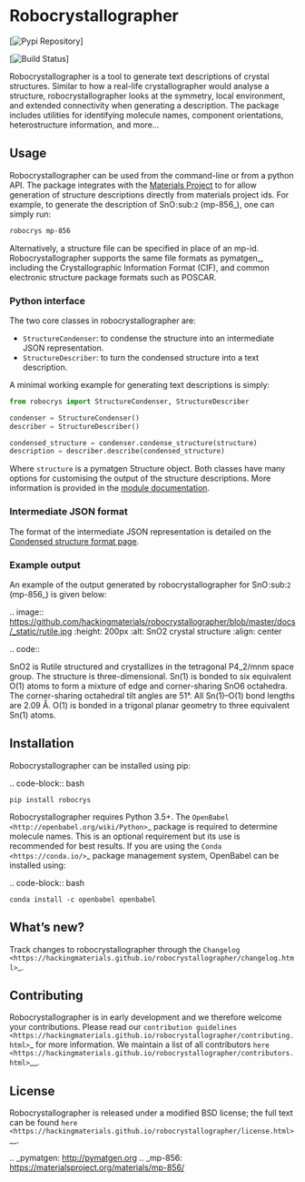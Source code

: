 # Robocrystallographer

[![Pypi Repository](https://travis-ci.org/hackingmaterials/robocrystallographer)]

[![Build Status](https://badge.fury.io/py/robocrys)]


Robocrystallographer is a tool to generate text descriptions of crystal
structures. Similar to how a real-life crystallographer would analyse a
structure, robocrystallographer looks at the symmetry, local environment, and
extended connectivity when generating a description. The package includes
utilities for identifying molecule names, component orientations,
heterostructure information, and more...

## Usage

Robocrystallographer can be used from the command-line or from a python API.
The package integrates with the [Materials Project](https://materialsproject.org)
to for allow generation of structure descriptions directly from materials project
ids. For example, to generate the description of SnO :sub:`2` (mp-856_), one
can simply run:

```bash
robocrys mp-856
```

Alternatively, a structure file can be specified in place of an mp-id.
Robocrystallographer supports the same file formats as pymatgen_, including
the Crystallographic Information Format (CIF), and common electronic structure
package formats such as POSCAR.

### Python interface

The two core classes in robocrystallographer are:

- `StructureCondenser`: to condense the structure into an intermediate JSON
  representation.
- `StructureDescriber`: to turn the condensed structure into a text description.

A minimal working example for generating text descriptions is simply:

```python
from robocrys import StructureCondenser, StructureDescriber

condenser = StructureCondenser()
describer = StructureDescriber()

condensed_structure = condenser.condense_structure(structure)
description = describer.describe(condensed_structure)
```

Where `structure` is a pymatgen Structure object. Both classes have many
options for customising the output of the structure
descriptions. More information is provided in the 
[module documentation](https://hackingmaterials.github.io/robocrystallographer/).

### Intermediate JSON format

The format of the intermediate JSON representation is detailed on the
[Condensed structure format page](https://hackingmaterials.github.io/robocrystallographer/format.html>).


### Example output

An example of the output generated by robocrystallographer for SnO :sub:`2`
(mp-856_) is given below:

.. image:: https://github.com/hackingmaterials/robocrystallographer/blob/master/docs/_static/rutile.jpg
   :height: 200px
   :alt: SnO2 crystal structure
   :align: center

.. code::

   SnO2 is Rutile structured and crystallizes in the tetragonal P4_2/mnm space
   group. The structure is three-dimensional. Sn(1) is bonded to six equivalent
   O(1) atoms to form a mixture of edge and corner-sharing SnO6 octahedra. The
   corner-sharing octahedral tilt angles are 51°. All Sn(1)–O(1) bond lengths
   are 2.09 Å. O(1) is bonded in a trigonal planar geometry to three equivalent
   Sn(1) atoms.

Installation
------------

Robocrystallographer can be installed using pip:

.. code-block:: bash

    pip install robocrys

Robocrystallographer requires Python 3.5+. The `OpenBabel
<http://openbabel.org/wiki/Python>`_ package is required to determine molecule
names. This is an optional requirement but its use is recommended for best
results. If you are using the `Conda <https://conda.io/>`_ package management
system, OpenBabel can be installed using:

.. code-block:: bash

    conda install -c openbabel openbabel


What’s new?
-----------

Track changes to robocrystallographer through the `Changelog
<https://hackingmaterials.github.io/robocrystallographer/changelog.html>`_.

Contributing
------------

Robocrystallographer is in early development and we therefore welcome your
contributions. Please read our `contribution guidelines
<https://hackingmaterials.github.io/robocrystallographer/contributing.html>`_
for more information. We maintain a list of all
contributors `here
<https://hackingmaterials.github.io/robocrystallographer/contributors.html>`__.

License
-------

Robocrystallographer is released under a modified BSD license;
the full text can be found `here
<https://hackingmaterials.github.io/robocrystallographer/license.html>`__.

.. _pymatgen: http://pymatgen.org
.. _mp-856: https://materialsproject.org/materials/mp-856/
